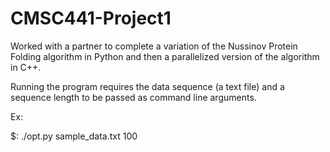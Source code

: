 # CMSC441-Project1


Worked with a partner to complete a variation of the Nussinov Protein Folding algorithm in Python and then a parallelized version of the algorithm in C++.

Running the program requires the data sequence (a text file) and a sequence length to be passed as command line arguments. 

Ex: 

$: ./opt.py sample_data.txt 100
